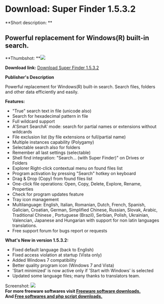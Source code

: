 # Download: Super Finder 1.5.3.2

**Short description: **

## Powerful replacement for Windows(R) built-in search.

  
**Thumbshot: **![](http://www.freewarefiles.com/screenshot/superfinder15_md.gif)   
  
**Download link:** [Download Super Finder 1.5.3.2](http://freesoftwares.boysofts.com/Super-Finder_program_16287.html)  
  

**Publisher's Description**  
  

Powerful replacement for Windows(R) built-in search. Search files, folders and
other data efficiently and easily.

**Features:**

  * "True" search text in file (unicode also) 
  * Search for hexadecimal pattern in file 
  * Full wildcard support 
  * A'Smart SearchA' mode: search for partial names or extensions without wildcards 
  * File exclusion list (by file extensions or full/partial name) 
  * Multiple instances capability (Polygamy) 
  * Selectable search also for folders 
  * Remember all last settings (selectable) 
  * Shell find integration: "Search... (with Super Finder)" on Drives or Folders 
  * Explorer Right-click contextual menu on found files list 
  * Program activation by pressing "Search" hotkey on keyboard 
  * Drag & Drop (Copy) from found files list 
  * One-click file operations: Open, Copy, Delete, Explore, Rename, Properties 
  * Check for program updates feature 
  * Tray icon management 
  * Multilanguage: English, Italian, Romanian, Dutch, French, Spanish, Galician, Croatian, German, Simplified Chinese, Russian, Slovak, Arabic, Traditional Chinese , Portuguese (Brazil), Serbian, Polish, Ukrainian, Valencian, Japanese and Hungarian with support for non latin languages translations. 
  * Free support forum for bugs report or requests 

**What's New in version 1.5.3.2:**

  * Fixed default language (back to English) 
  * Fixed access violation at startup (Vista only) 
  * Added Windows 7 compatibility 
  * Better quality program icon (Windows 7 and Vista) 
  * 'Start minimized' is now active only if 'Start with Windows' is selected 
  * Updated some language files; many thanks to translators team. 

  
  
Screenshot: ![](http://www.freewarefiles.com/screenshot/superfinder15.gif)  
**For more freeware softwares visit [Freeware software downloads.](http://freesoftwares.boysofts.com/)**   
**And [Free softwares and php script downloads.](http://www.boysofts.com/)**

